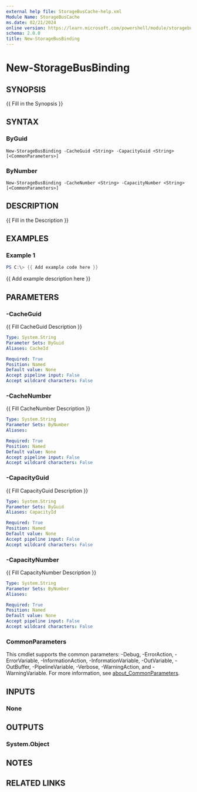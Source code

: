 ```yaml
---
external help file: StorageBusCache-help.xml
Module Name: StorageBusCache
ms.date: 02/21/2024
online version: https://learn.microsoft.com/powershell/module/storagebuscache/new-storagebusbinding?view=windowsserver2025-ps&wt.mc_id=ps-gethelp
schema: 2.0.0
title: New-StorageBusBinding
---
```


# New-StorageBusBinding

## SYNOPSIS
{{ Fill in the Synopsis }}

## SYNTAX

### ByGuid
```
New-StorageBusBinding -CacheGuid <String> -CapacityGuid <String> [<CommonParameters>]
```

### ByNumber
```
New-StorageBusBinding -CacheNumber <String> -CapacityNumber <String> [<CommonParameters>]
```

## DESCRIPTION
{{ Fill in the Description }}

## EXAMPLES

### Example 1
```powershell
PS C:\> {{ Add example code here }}
```

{{ Add example description here }}

## PARAMETERS

### -CacheGuid
{{ Fill CacheGuid Description }}

```yaml
Type: System.String
Parameter Sets: ByGuid
Aliases: CacheId

Required: True
Position: Named
Default value: None
Accept pipeline input: False
Accept wildcard characters: False
```

### -CacheNumber
{{ Fill CacheNumber Description }}

```yaml
Type: System.String
Parameter Sets: ByNumber
Aliases:

Required: True
Position: Named
Default value: None
Accept pipeline input: False
Accept wildcard characters: False
```

### -CapacityGuid
{{ Fill CapacityGuid Description }}

```yaml
Type: System.String
Parameter Sets: ByGuid
Aliases: CapacityId

Required: True
Position: Named
Default value: None
Accept pipeline input: False
Accept wildcard characters: False
```

### -CapacityNumber
{{ Fill CapacityNumber Description }}

```yaml
Type: System.String
Parameter Sets: ByNumber
Aliases:

Required: True
Position: Named
Default value: None
Accept pipeline input: False
Accept wildcard characters: False
```

### CommonParameters
This cmdlet supports the common parameters: -Debug, -ErrorAction, -ErrorVariable, -InformationAction, -InformationVariable, -OutVariable, -OutBuffer, -PipelineVariable, -Verbose, -WarningAction, and -WarningVariable. For more information, see [about_CommonParameters](http://go.microsoft.com/fwlink/?LinkID=113216).

## INPUTS

### None

## OUTPUTS

### System.Object
## NOTES

## RELATED LINKS
